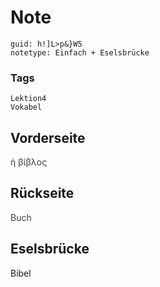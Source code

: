 # Note
```
guid: h!]L>p&}W5
notetype: Einfach + Eselsbrücke
```

### Tags
```
Lektion4
Vokabel
```

## Vorderseite
<span style="color: rgb(62, 62, 62);">ἡ βίβλος</span>

## Rückseite
<span style="color: rgb(62, 62, 62);">Buch</span>

## Eselsbrücke
Bibel
